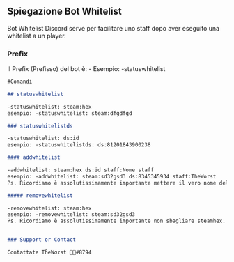 ## Spiegazione Bot Whitelist

Bot Whitelist Discord serve per facilitare uno staff dopo aver eseguito una whitelist a un player.

### Prefix

Il Prefix (Prefisso) del bot è: -
Esempio: -statuswhitelist

```markdown
#Comandi

## statuswhitelist

-statuswhitelist: steam:hex
esempio: -statuswhitelist: steam:dfgdfgd

### statuswhitelistds

-statuswhitelist: ds:id
esempio: -statuswhitelistds: ds:81201843900238

#### addwhitelist

-addwhitelist: steam:hex ds:id staff:Nome staff
esempio: -addwhitelist: steam:sd32gsd3 ds:8345345934 staff:TheWorst
Ps. Ricordiamo è assolutissimamente importante mettere il vero nome dello staff.

##### removewhitelist

-removewhitelist: steam:hex 
esempio: -removewhitelist: steam:sd32gsd3 
Ps. Ricordiamo è assolutissimamente importante non sbagliare steamhex.


### Support or Contact

Contattate TɦeWσɾst 🤹🏻#8794
